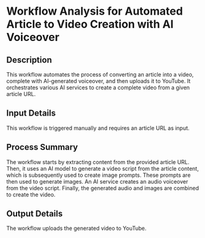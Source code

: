 # Workflow Analysis for Automated Article to Video Creation with AI Voiceover

## Description
This workflow automates the process of converting an article into a video, complete with AI-generated voiceover, and then uploads it to YouTube. It orchestrates various AI services to create a complete video from a given article URL.

## Input Details
This workflow is triggered manually and requires an article URL as input.

## Process Summary
The workflow starts by extracting content from the provided article URL. Then, it uses an AI model to generate a video script from the article content, which is subsequently used to create image prompts. These prompts are then used to generate images. An AI service creates an audio voiceover from the video script. Finally, the generated audio and images are combined to create the video.

## Output Details
The workflow uploads the generated video to YouTube.
